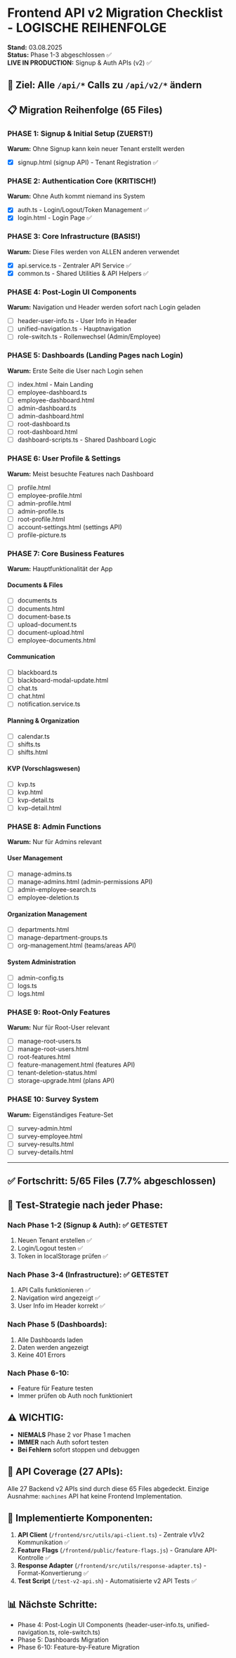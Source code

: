 # Frontend API v2 Migration Checklist - LOGISCHE REIHENFOLGE

**Stand:** 03.08.2025  
**Status:** Phase 1-3 abgeschlossen ✅  
**LIVE IN PRODUCTION:** Signup & Auth APIs (v2) ✅

## 🎯 Ziel: Alle `/api/*` Calls zu `/api/v2/*` ändern

## 📋 Migration Reihenfolge (65 Files)

### PHASE 1: Signup & Initial Setup (ZUERST!)
**Warum:** Ohne Signup kann kein neuer Tenant erstellt werden
- [x] signup.html (signup API) - Tenant Registration ✅

### PHASE 2: Authentication Core (KRITISCH!)
**Warum:** Ohne Auth kommt niemand ins System
- [x] auth.ts - Login/Logout/Token Management ✅
- [x] login.html - Login Page ✅

### PHASE 3: Core Infrastructure (BASIS!)
**Warum:** Diese Files werden von ALLEN anderen verwendet
- [x] api.service.ts - Zentraler API Service ✅
- [x] common.ts - Shared Utilities & API Helpers ✅

### PHASE 4: Post-Login UI Components
**Warum:** Navigation und Header werden sofort nach Login geladen
- [ ] header-user-info.ts - User Info in Header
- [ ] unified-navigation.ts - Hauptnavigation
- [ ] role-switch.ts - Rollenwechsel (Admin/Employee)

### PHASE 5: Dashboards (Landing Pages nach Login)
**Warum:** Erste Seite die User nach Login sehen
- [ ] index.html - Main Landing
- [ ] employee-dashboard.ts
- [ ] employee-dashboard.html
- [ ] admin-dashboard.ts
- [ ] admin-dashboard.html
- [ ] root-dashboard.ts
- [ ] root-dashboard.html
- [ ] dashboard-scripts.ts - Shared Dashboard Logic

### PHASE 6: User Profile & Settings
**Warum:** Meist besuchte Features nach Dashboard
- [ ] profile.html
- [ ] employee-profile.html
- [ ] admin-profile.html
- [ ] admin-profile.ts
- [ ] root-profile.html
- [ ] account-settings.html (settings API)
- [ ] profile-picture.ts

### PHASE 7: Core Business Features
**Warum:** Hauptfunktionalität der App

#### Documents & Files
- [ ] documents.ts
- [ ] documents.html
- [ ] document-base.ts
- [ ] upload-document.ts
- [ ] document-upload.html
- [ ] employee-documents.html

#### Communication
- [ ] blackboard.ts
- [ ] blackboard-modal-update.html
- [ ] chat.ts
- [ ] chat.html
- [ ] notification.service.ts

#### Planning & Organization
- [ ] calendar.ts
- [ ] shifts.ts
- [ ] shifts.html

#### KVP (Vorschlagswesen)
- [ ] kvp.ts
- [ ] kvp.html
- [ ] kvp-detail.ts
- [ ] kvp-detail.html

### PHASE 8: Admin Functions
**Warum:** Nur für Admins relevant

#### User Management
- [ ] manage-admins.ts
- [ ] manage-admins.html (admin-permissions API)
- [ ] admin-employee-search.ts
- [ ] employee-deletion.ts

#### Organization Management
- [ ] departments.html
- [ ] manage-department-groups.ts
- [ ] org-management.html (teams/areas API)

#### System Administration
- [ ] admin-config.ts
- [ ] logs.ts
- [ ] logs.html

### PHASE 9: Root-Only Features
**Warum:** Nur für Root-User relevant
- [ ] manage-root-users.ts
- [ ] manage-root-users.html
- [ ] root-features.html
- [ ] feature-management.html (features API)
- [ ] tenant-deletion-status.html
- [ ] storage-upgrade.html (plans API)

### PHASE 10: Survey System
**Warum:** Eigenständiges Feature-Set
- [ ] survey-admin.html
- [ ] survey-employee.html
- [ ] survey-results.html
- [ ] survey-details.html

---

## ✅ Fortschritt: 5/65 Files (7.7% abgeschlossen)

## 🎯 Test-Strategie nach jeder Phase:

### Nach Phase 1-2 (Signup & Auth): ✅ GETESTET
1. Neuen Tenant erstellen ✅
2. Login/Logout testen ✅
3. Token in localStorage prüfen ✅

### Nach Phase 3-4 (Infrastructure): ✅ GETESTET
1. API Calls funktionieren ✅
2. Navigation wird angezeigt ✅
3. User Info im Header korrekt ✅

### Nach Phase 5 (Dashboards):
1. Alle Dashboards laden
2. Daten werden angezeigt
3. Keine 401 Errors

### Nach Phase 6-10:
- Feature für Feature testen
- Immer prüfen ob Auth noch funktioniert

## ⚠️ WICHTIG:
- **NIEMALS** Phase 2 vor Phase 1 machen
- **IMMER** nach Auth sofort testen
- **Bei Fehlern** sofort stoppen und debuggen

## 📝 API Coverage (27 APIs):
Alle 27 Backend v2 APIs sind durch diese 65 Files abgedeckt.
Einzige Ausnahme: `machines` API hat keine Frontend Implementation.

## 🚀 Implementierte Komponenten:
1. **API Client** (`/frontend/src/utils/api-client.ts`) - Zentrale v1/v2 Kommunikation ✅
2. **Feature Flags** (`/frontend/public/feature-flags.js`) - Granulare API-Kontrolle ✅
3. **Response Adapter** (`/frontend/src/utils/response-adapter.ts`) - Format-Konvertierung ✅
4. **Test Script** (`/test-v2-api.sh`) - Automatisierte v2 API Tests ✅

## 📊 Nächste Schritte:
- Phase 4: Post-Login UI Components (header-user-info.ts, unified-navigation.ts, role-switch.ts)
- Phase 5: Dashboards Migration
- Phase 6-10: Feature-by-Feature Migration